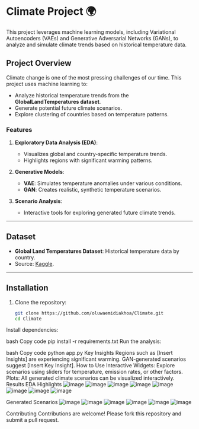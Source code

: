 # Climate Project 🌍

This project leverages machine learning models, including Variational Autoencoders (VAEs) and Generative Adversarial Networks (GANs), to analyze and simulate climate trends based on historical temperature data.

## Project Overview

Climate change is one of the most pressing challenges of our time. This project uses machine learning to:
- Analyze historical temperature trends from the **GlobalLandTemperatures dataset**.
- Generate potential future climate scenarios.
- Explore clustering of countries based on temperature patterns.

### Features
1. **Exploratory Data Analysis (EDA)**:
   - Visualizes global and country-specific temperature trends.
   - Highlights regions with significant warming patterns.

2. **Generative Models**:
   - **VAE**: Simulates temperature anomalies under various conditions.
   - **GAN**: Creates realistic, synthetic temperature scenarios.

3. **Scenario Analysis**:
   - Interactive tools for exploring generated future climate trends.

---

## Dataset

- **Global Land Temperatures Dataset**: Historical temperature data by country.
- Source: [Kaggle](https://www.kaggle.com/).

---

## Installation

1. Clone the repository:
   ```bash
   git clone https://github.com/oluwaemidiakhoa/Climate.git
   cd Climate
Install dependencies:

bash
Copy code
pip install -r requirements.txt
Run the analysis:

bash
Copy code
python app.py
Key Insights
Regions such as [Insert Insights] are experiencing significant warming.
GAN-generated scenarios suggest [Insert Key Insight].
How to Use
Interactive Widgets: Explore scenarios using sliders for temperature, emission rates, or other factors.
Plots: All generated climate scenarios can be visualized interactively.
Results
EDA Highlights
![image](https://github.com/user-attachments/assets/0ad75aa6-08ef-422b-8238-30c098f6937d)
![image](https://github.com/user-attachments/assets/4d5f6fd5-940c-4c40-9ca0-b951e5ddf84e)
![image](https://github.com/user-attachments/assets/c4fe7970-98b1-40f1-8a4f-ac7151703903)
![image](https://github.com/user-attachments/assets/a5d03f05-da40-485e-82a3-d0c17141c246)
![image](https://github.com/user-attachments/assets/0e24f357-7452-475e-810e-33a9dec41bc0)
![image](https://github.com/user-attachments/assets/80651366-90b9-4b99-ba9b-21f153f07bcc)
![image](https://github.com/user-attachments/assets/e305d4cf-62a9-48fc-8eb3-307617c27cfe)
![image](https://github.com/user-attachments/assets/fd2ea136-6473-41f5-9414-789146a20b92)








Generated Scenarios
![image](https://github.com/user-attachments/assets/ba0f58b7-040f-4157-90a4-96f6b4cb6b4e)
![image](https://github.com/user-attachments/assets/78a56130-f773-469d-837a-e8305bc1eeed)
![image](https://github.com/user-attachments/assets/76f0db5c-9090-4413-9a6e-517ab198bcb3)
![image](https://github.com/user-attachments/assets/e81c23e0-9dba-4765-b695-b6ccbef96fda)
![image](https://github.com/user-attachments/assets/1068270f-2fe3-4950-bbfb-1e966bc455fb)
![image](https://github.com/user-attachments/assets/a2234e26-77d1-4d9b-9aa8-d9d530e3b53b)


Contributing
Contributions are welcome! Please fork this repository and submit a pull request.
